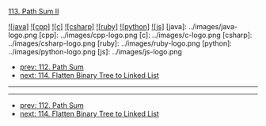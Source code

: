 [113. Path Sum II](https://leetcode.com/problems/path-sum-ii/)

[![java]](../java/113-path-sum-ii.md)
[![cpp]](../cpp/113-path-sum-ii.md)
[![c]](../c/113-path-sum-ii.md)
[![csharp]](../csharp/113-path-sum-ii.md)
[![ruby]](../ruby/113-path-sum-ii.md)
[![python]](../python/113-path-sum-ii.md)
[![js]](../js/113-path-sum-ii.md)
[java]: ../images/java-logo.png
[cpp]: ../images/cpp-logo.png
[c]: ../images/c-logo.png
[csharp]: ../images/csharp-logo.png
[ruby]: ../images/ruby-logo.png
[python]: ../images/python-logo.png
[js]: ../images/js-logo.png

- [prev: 112. Path Sum](112-path-sum.md)
- [next: 114. Flatten Binary Tree to Linked List](114-flatten-binary-tree-to-linked-list.md)

---


---

- [prev: 112. Path Sum](112-path-sum.md)
- [next: 114. Flatten Binary Tree to Linked List](114-flatten-binary-tree-to-linked-list.md)
